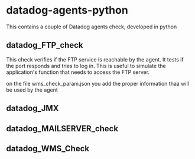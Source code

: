 # datadog-agents-python
This contains a couple of Datadog agents check, developed in python


## datadog_FTP_check
This check verifies if the FTP service is reachable by the agent. 
It tests if the port responds and tries to log in. 
This is useful to simulate the application's function that needs to access the FTP server.

on the file wms_check_param.json you add the proper information thaa will be used by the agent 


## datadog_JMX



## datadog_MAILSERVER_check
## datadog_WMS_Check
